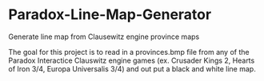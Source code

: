 # Paradox-Line-Map-Generator
Generate line map from Clausewitz engine province maps

The goal for this project is to read in a provinces.bmp file from any of the Paradox Interactice Clauswitz engine games (ex. Crusader Kings 2, Hearts of Iron 3/4, Europa Universalis 3/4) and out put a black and white line map.

